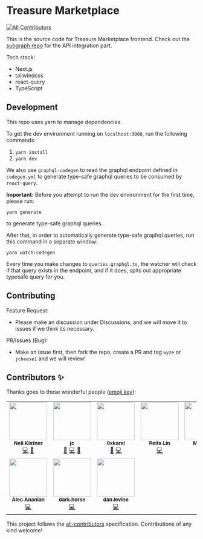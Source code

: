 # Treasure Marketplace
<!-- ALL-CONTRIBUTORS-BADGE:START - Do not remove or modify this section -->
[![All Contributors](https://img.shields.io/badge/all_contributors-10-orange.svg?style=flat-square)](#contributors-)
<!-- ALL-CONTRIBUTORS-BADGE:END -->

This is the source code for Treasure Marketplace frontend. Check out the [subgraph repo](https://github.com/TreasureProject/treasure-marketplace-subgraph) for the API integration part.

Tech stack:

- Next.js
- tailwindcss
- react-query
- TypeScript

## Development

This repo uses yarn to manage dependencies.

To get the dev environment running on `localhost:3000`, run the following commands:

1. `yarn install`
2. `yarn dev`

We also use `graphql-codegen` to read the graphql endpoint defined in `codegen.yml` to generate type-safe graphql queries to be consumed by `react-query`.

**Important:** Before you attempt to run the dev environment for the first time, please run:

`yarn generate`

to generate type-safe graphql queries.

After that, in order to automatically generate type-safe graphql queries, run this command in a separate window:

`yarn watch:codegen`

Every time you make changes to `queries.graphql.ts`, the watcher will check if that query exists in the endpoint, and if it does, spits out appropriate typesafe query for you.

## Contributing

Feature Request:

- Please make an discussion under Discussions, and we will move it to issues if we think its necessary.

PR/Issues (Bug):
- Make an issue first, then fork the repo, create a PR and tag `wyze` or `jcheese1` and we will review!

## Contributors ✨

Thanks goes to these wonderful people ([emoji key](https://allcontributors.org/docs/en/emoji-key)):

<!-- ALL-CONTRIBUTORS-LIST:START - Do not remove or modify this section -->
<!-- prettier-ignore-start -->
<!-- markdownlint-disable -->
<table>
  <tr>
    <td align="center"><a href="https://neilkistner.com/"><img src="https://avatars.githubusercontent.com/u/186971?v=4?s=100" width="100px;" alt=""/><br /><sub><b>Neil Kistner</b></sub></a><br /><a href="https://github.com/TreasureProject/treasure-marketplace/commits?author=wyze" title="Code">💻</a> <a href="#ideas-wyze" title="Ideas, Planning, & Feedback">🤔</a></td>
    <td align="center"><a href="https://github.com/jcheese1"><img src="https://avatars.githubusercontent.com/u/15570714?v=4?s=100" width="100px;" alt=""/><br /><sub><b>jc</b></sub></a><br /><a href="#ideas-jcheese1" title="Ideas, Planning, & Feedback">🤔</a> <a href="https://github.com/TreasureProject/treasure-marketplace/commits?author=jcheese1" title="Code">💻</a> <a href="#design-jcheese1" title="Design">🎨</a></td>
    <td align="center"><a href="http://treasure.tools"><img src="https://avatars.githubusercontent.com/u/95452264?v=4?s=100" width="100px;" alt=""/><br /><sub><b>0xkarel</b></sub></a><br /><a href="https://github.com/TreasureProject/treasure-marketplace/commits?author=0xkarel" title="Documentation">📖</a> <a href="https://github.com/TreasureProject/treasure-marketplace/commits?author=0xkarel" title="Code">💻</a></td>
    <td align="center"><a href="https://www.linkedin.com/in/peitalin"><img src="https://avatars.githubusercontent.com/u/4037878?v=4?s=100" width="100px;" alt=""/><br /><sub><b>Peita Lin</b></sub></a><br /><a href="https://github.com/TreasureProject/treasure-marketplace/commits?author=peitalin" title="Code">💻</a></td>
    <td align="center"><a href="http://malcosaurus.com"><img src="https://avatars.githubusercontent.com/u/3385743?v=4?s=100" width="100px;" alt=""/><br /><sub><b>Malcolm</b></sub></a><br /><a href="https://github.com/TreasureProject/treasure-marketplace/commits?author=mmnavarr" title="Code">💻</a></td>
    <td align="center"><a href="https://github.com/Caranell"><img src="https://avatars.githubusercontent.com/u/9637757?v=4?s=100" width="100px;" alt=""/><br /><sub><b>Anton Lyachek</b></sub></a><br /><a href="https://github.com/TreasureProject/treasure-marketplace/commits?author=Caranell" title="Code">💻</a></td>
    <td align="center"><a href="https://github.com/magiclars-off"><img src="https://avatars.githubusercontent.com/u/62888804?v=4?s=100" width="100px;" alt=""/><br /><sub><b>Lars</b></sub></a><br /><a href="https://github.com/TreasureProject/treasure-marketplace/commits?author=magiclars-off" title="Code">💻</a></td>
  </tr>
  <tr>
    <td align="center"><a href="https://www.linkedin.com/in/ananian"><img src="https://avatars.githubusercontent.com/u/1013230?v=4?s=100" width="100px;" alt=""/><br /><sub><b>Alec Ananian</b></sub></a><br /><a href="https://github.com/TreasureProject/treasure-marketplace/commits?author=alecananian" title="Code">💻</a></td>
    <td align="center"><a href="https://github.com/asharma13524"><img src="https://avatars.githubusercontent.com/u/28710772?v=4?s=100" width="100px;" alt=""/><br /><sub><b>dark horse</b></sub></a><br /><a href="https://github.com/TreasureProject/treasure-marketplace/commits?author=asharma13524" title="Code">💻</a></td>
    <td align="center"><a href="https://github.com/dsldsl"><img src="https://avatars.githubusercontent.com/u/50015?v=4?s=100" width="100px;" alt=""/><br /><sub><b>dan levine</b></sub></a><br /><a href="https://github.com/TreasureProject/treasure-marketplace/commits?author=dsldsl" title="Code">💻</a></td>
  </tr>
</table>

<!-- markdownlint-restore -->
<!-- prettier-ignore-end -->

<!-- ALL-CONTRIBUTORS-LIST:END -->

This project follows the [all-contributors](https://github.com/all-contributors/all-contributors) specification. Contributions of any kind welcome!
